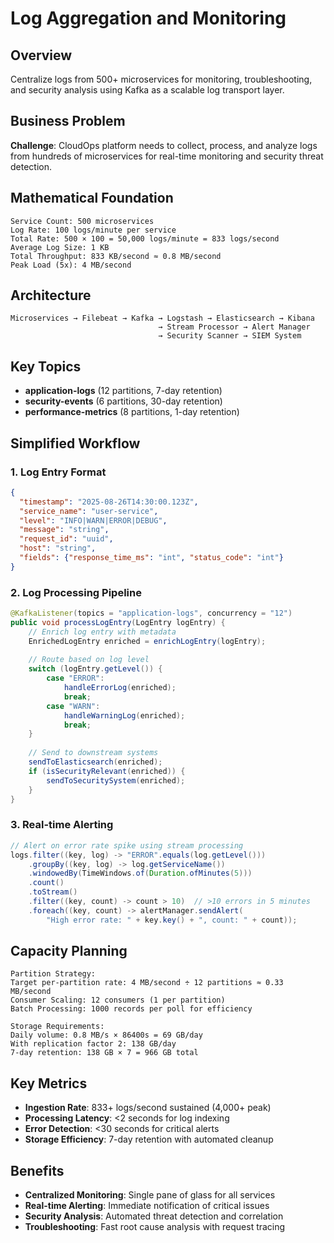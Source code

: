 # Log Aggregation and Monitoring

## Overview
Centralize logs from 500+ microservices for monitoring, troubleshooting, and security analysis using Kafka as a scalable log transport layer.

## Business Problem
**Challenge**: CloudOps platform needs to collect, process, and analyze logs from hundreds of microservices for real-time monitoring and security threat detection.

## Mathematical Foundation
```
Service Count: 500 microservices
Log Rate: 100 logs/minute per service
Total Rate: 500 × 100 = 50,000 logs/minute = 833 logs/second
Average Log Size: 1 KB
Total Throughput: 833 KB/second ≈ 0.8 MB/second
Peak Load (5x): 4 MB/second
```

## Architecture
```
Microservices → Filebeat → Kafka → Logstash → Elasticsearch → Kibana
                                 → Stream Processor → Alert Manager
                                 → Security Scanner → SIEM System
```

## Key Topics
- **application-logs** (12 partitions, 7-day retention)
- **security-events** (6 partitions, 30-day retention)
- **performance-metrics** (8 partitions, 1-day retention)

## Simplified Workflow

### 1. Log Entry Format
```json
{
  "timestamp": "2025-08-26T14:30:00.123Z",
  "service_name": "user-service",
  "level": "INFO|WARN|ERROR|DEBUG",
  "message": "string",
  "request_id": "uuid",
  "host": "string",
  "fields": {"response_time_ms": "int", "status_code": "int"}
}
```

### 2. Log Processing Pipeline
```java
@KafkaListener(topics = "application-logs", concurrency = "12")
public void processLogEntry(LogEntry logEntry) {
    // Enrich log entry with metadata
    EnrichedLogEntry enriched = enrichLogEntry(logEntry);
    
    // Route based on log level
    switch (logEntry.getLevel()) {
        case "ERROR":
            handleErrorLog(enriched);
            break;
        case "WARN":
            handleWarningLog(enriched);
            break;
    }
    
    // Send to downstream systems
    sendToElasticsearch(enriched);
    if (isSecurityRelevant(enriched)) {
        sendToSecuritySystem(enriched);
    }
}
```

### 3. Real-time Alerting
```java
// Alert on error rate spike using stream processing
logs.filter((key, log) -> "ERROR".equals(log.getLevel()))
    .groupBy((key, log) -> log.getServiceName())
    .windowedBy(TimeWindows.of(Duration.ofMinutes(5)))
    .count()
    .toStream()
    .filter((key, count) -> count > 10)  // >10 errors in 5 minutes
    .foreach((key, count) -> alertManager.sendAlert(
        "High error rate: " + key.key() + ", count: " + count));
```

## Capacity Planning
```
Partition Strategy:
Target per-partition rate: 4 MB/second ÷ 12 partitions ≈ 0.33 MB/second
Consumer Scaling: 12 consumers (1 per partition)
Batch Processing: 1000 records per poll for efficiency

Storage Requirements:
Daily volume: 0.8 MB/s × 86400s = 69 GB/day
With replication factor 2: 138 GB/day
7-day retention: 138 GB × 7 = 966 GB total
```

## Key Metrics
- **Ingestion Rate**: 833+ logs/second sustained (4,000+ peak)
- **Processing Latency**: <2 seconds for log indexing
- **Error Detection**: <30 seconds for critical alerts
- **Storage Efficiency**: 7-day retention with automated cleanup

## Benefits
- **Centralized Monitoring**: Single pane of glass for all services
- **Real-time Alerting**: Immediate notification of critical issues
- **Security Analysis**: Automated threat detection and correlation
- **Troubleshooting**: Fast root cause analysis with request tracing